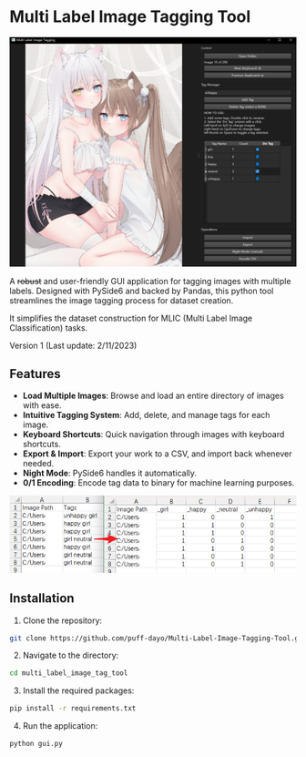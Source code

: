 # Multi Label Image Tagging Tool

![Tool Preview](https://github.com/puff-dayo/Multi-Label-Image-Tagging-Tool/blob/af1b8834005b1c2291377b409284f80099b9ff92/images/1.png)

A ~~robust~~ and user-friendly GUI application for tagging images with multiple labels. Designed with PySide6 and backed by Pandas, this python tool streamlines the image tagging process for dataset creation.

It simplifies the dataset construction for MLIC (Multi Label Image Classification) tasks.

Version 1 (Last update: 2/11/2023)

## Features

- **Load Multiple Images**: Browse and load an entire directory of images with ease.
- **Intuitive Tagging System**: Add, delete, and manage tags for each image.
- **Keyboard Shortcuts**: Quick navigation through images with keyboard shortcuts.
- **Export & Import**: Export your work to a CSV, and import back whenever needed.
- **Night Mode**: PySide6 handles it automatically.
- **0/1 Encoding**: Encode tag data to binary for machine learning purposes.

![Coding Preview](https://github.com/puff-dayo/Multi-Label-Image-Tagging-Tool/blob/af1b8834005b1c2291377b409284f80099b9ff92/images/2.png)

## Installation

1. Clone the repository:

```bash
git clone https://github.com/puff-dayo/Multi-Label-Image-Tagging-Tool.git
```

2. Navigate to the directory:

```bash
cd multi_label_image_tag_tool
```

3. Install the required packages:

```bash
pip install -r requirements.txt
```

4. Run the application:

```bash
python gui.py
```
